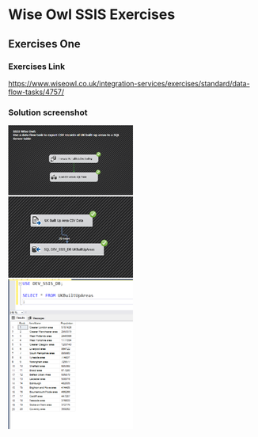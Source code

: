 # Wise Owl SSIS Exercises

## Exercises One

### Exercises Link
https://www.wiseowl.co.uk/integration-services/exercises/standard/data-flow-tasks/4757/

### Solution screenshot
<img src="https://github.com/drdataSpp/data_projects/blob/master/MS%20SSIS%20Projects/Screenshots/SSIS_EX1_Control_Flow.png" width="50%" height="50%">

<img src="https://github.com/drdataSpp/data_projects/blob/master/MS%20SSIS%20Projects/Screenshots/SSIS_EX1_Data_Flow.png" width="50%" height="50%">

<img src="https://github.com/drdataSpp/data_projects/blob/master/MS%20SSIS%20Projects/Screenshots/SSIS_EX1_SQL_TGT_TBL.png" width="50%" height="50%">